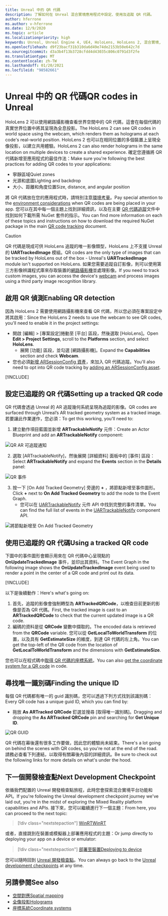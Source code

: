 ```yaml
---
title: Unreal 中的 QR 代碼
description: 了解如何在 Unreal 混合實境應用程式中設定、使用及追蹤 QR 代碼。
author: hferrone
ms.author: v-hferrone
ms.date: 12/9/2020
ms.topic: article
ms.localizationpriority: high
keywords: Unreal, Unreal Engine 4, UE4, HoloLens, HoloLens 2, 混合實境, 開發, 功能, 文件, 指南, 全像投影, qr 代碼, 混合實境頭戴式裝置, windows 混合實境頭戴式裝置, 虛擬實境頭戴式裝置
ms.openlocfilehash: d9f23bacf31b310da6d49e74de2153b50e642c7d
ms.sourcegitcommit: d3a3b4f13b3728cfdd4d43035c806c0791d3f2fe
ms.translationtype: MT
ms.contentlocale: zh-TW
ms.lasthandoff: 01/20/2021
ms.locfileid: "98582661"
---
```

# <a name="qr-codes-in-unreal"></a><span data-ttu-id="d60ed-104">Unreal 中的 QR 代碼</span><span class="sxs-lookup"><span data-stu-id="d60ed-104">QR codes in Unreal</span></span>

<span data-ttu-id="d60ed-105">HoloLens 2 可以使用網路攝影機查看世界空間中的 QR 代碼，這會在每個代碼的真實世界位置中將其呈現為全息投影。</span><span class="sxs-lookup"><span data-stu-id="d60ed-105">The HoloLens 2 can see QR codes in world space using the webcam, which renders them as holograms at each code's real-world position.</span></span> <span data-ttu-id="d60ed-106">HoloLens 2 也可以在相同位置的多個裝置上呈現全像投影，以建立共用體驗。</span><span class="sxs-lookup"><span data-stu-id="d60ed-106">HoloLens 2 can also render holograms in the same location on multiple devices to create a shared experience.</span></span> <span data-ttu-id="d60ed-107">確定您遵循將 QR 代碼新增至應用程式的最佳作法：</span><span class="sxs-lookup"><span data-stu-id="d60ed-107">Make sure you're following the best practices for adding QR codes to your applications:</span></span>

- <span data-ttu-id="d60ed-108">寧靜區域</span><span class="sxs-lookup"><span data-stu-id="d60ed-108">Quiet zones</span></span>
- <span data-ttu-id="d60ed-109">光源和底圖</span><span class="sxs-lookup"><span data-stu-id="d60ed-109">Lighting and backdrop</span></span>
- <span data-ttu-id="d60ed-110">大小、距離和角度位置</span><span class="sxs-lookup"><span data-stu-id="d60ed-110">Size, distance, and angular position</span></span>

<span data-ttu-id="d60ed-111">將 QR 代碼放在您的應用程式時，請特別注意[環境考量](/hololens/hololens-environment-considerations)。</span><span class="sxs-lookup"><span data-stu-id="d60ed-111">Pay special attention to the [environment considerations](/hololens/hololens-environment-considerations) when QR codes are being placed in your app.</span></span> <span data-ttu-id="d60ed-112">您可以在其中每一個主題上找到詳細資訊，以及在主要 [QR 代碼追蹤](../platform-capabilities-and-apis/qr-code-tracking.md)文件中找到如何下載所需 NuGet 套件的指示。</span><span class="sxs-lookup"><span data-stu-id="d60ed-112">You can find more information on each of these topics and instructions on how to download the required NuGet package in the main [QR code tracking](../platform-capabilities-and-apis/qr-code-tracking.md) document.</span></span>

> [!CAUTION]
> <span data-ttu-id="d60ed-113">QR 代碼是現成可供 HoloLens 追蹤的唯一影像類型，HoloLens 上不支援 Unreal 的 **UARTrackedImage** 模組。</span><span class="sxs-lookup"><span data-stu-id="d60ed-113">QR codes are the only type of images that can be tracked by HoloLens out of the box - Unreal's **UARTrackedImage** module isn't supported on HoloLens.</span></span> <span data-ttu-id="d60ed-114">如果您需要追蹤自訂影像，則可以使用第三方影像辨識程式庫來存取裝置的[網路攝影機](unreal-hololens-camera.md)並處理影像。</span><span class="sxs-lookup"><span data-stu-id="d60ed-114">If you need to track custom images, you can access the device's [webcam](unreal-hololens-camera.md) and process images using a third party image recognition library.</span></span> 

## <a name="enabling-qr-detection"></a><span data-ttu-id="d60ed-115">啟用 QR 偵測</span><span class="sxs-lookup"><span data-stu-id="d60ed-115">Enabling QR detection</span></span>

<span data-ttu-id="d60ed-116">因為 HoloLens 2 需要使用網路攝影機來查看 QR 代碼，所以您必須在專案設定中將其啟用：</span><span class="sxs-lookup"><span data-stu-id="d60ed-116">Since the HoloLens 2 needs to use the webcam to see QR codes, you'll need to enable it in the project settings:</span></span>
- <span data-ttu-id="d60ed-117">開啟 [編輯] > [專案設定]捲動至 [平台] 區段，然後選取 [HoloLens]。</span><span class="sxs-lookup"><span data-stu-id="d60ed-117">Open **Edit > Project Settings**, scroll to the **Platforms** section, and select **HoloLens**.</span></span>
    + <span data-ttu-id="d60ed-118">展開 [功能] 區段，並勾選 [網路攝影機]。</span><span class="sxs-lookup"><span data-stu-id="d60ed-118">Expand the **Capabilities** section and check **Webcam**.</span></span>  
- <span data-ttu-id="d60ed-119">您也必須[新增 ARSessionConfig 資產](/windows/mixed-reality/unreal-uxt-ch3#adding-the-session-asset)，來加入 QR 代碼追蹤。</span><span class="sxs-lookup"><span data-stu-id="d60ed-119">You'll also need to opt into QR code tracking by [adding an ARSessionConfig asset](/windows/mixed-reality/unreal-uxt-ch3#adding-the-session-asset).</span></span>

[!INCLUDE[](includes/tabs-qr-codes-1.md)]

## <a name="setting-up-a-tracked-qr-code"></a><span data-ttu-id="d60ed-120">設定已追蹤的 QR 代碼</span><span class="sxs-lookup"><span data-stu-id="d60ed-120">Setting up a tracked QR code</span></span>

<span data-ttu-id="d60ed-121">QR 代碼會透過 Unreal 的 AR 追蹤幾何系統呈現為追蹤的影像。</span><span class="sxs-lookup"><span data-stu-id="d60ed-121">QR codes are surfaced through Unreal’s AR tracked geometry system as a tracked image.</span></span> <span data-ttu-id="d60ed-122">若要讓此作業運作，您必須：</span><span class="sxs-lookup"><span data-stu-id="d60ed-122">To get this working, you'll need to:</span></span>
1. <span data-ttu-id="d60ed-123">建立動作項目藍圖並新增 **ARTrackableNotify** 元件：</span><span class="sxs-lookup"><span data-stu-id="d60ed-123">Create an Actor Blueprint and add an **ARTrackableNotify** component:</span></span>

![QR AR 可追蹤通知](images/unreal-spatialmapping-artrackablenotify.PNG)

2. <span data-ttu-id="d60ed-125">選取 [ARTrackableNotify]，然後展開 [詳細資料] 面板中的 [事件] 區段：</span><span class="sxs-lookup"><span data-stu-id="d60ed-125">Select **ARTrackableNotify** and expand the **Events** section in the **Details** panel:</span></span>

![QR 事件](images/unreal-spatialmapping-events.PNG)

3. <span data-ttu-id="d60ed-127">按一下 [On Add Tracked Geometry] 旁邊的 **+** ，將節點新增至事件圖形。</span><span class="sxs-lookup"><span data-stu-id="d60ed-127">Click **+** next to **On Add Tracked Geometry** to add the node to the Event Graph.</span></span>
    - <span data-ttu-id="d60ed-128">您可以在 [UARTrackableNotify](https://docs.unrealengine.com/API/Runtime/AugmentedReality/UARTrackableNotifyComponent/index.html) 元件 API 中找到完整的事件清單。</span><span class="sxs-lookup"><span data-stu-id="d60ed-128">You can find the full list of events in the [UARTrackableNotify](https://docs.unrealengine.com/API/Runtime/AugmentedReality/UARTrackableNotifyComponent/index.html) component API.</span></span>

![將節點新增至 On Add Tracked Geometry](images/unreal-qr-codes-tracked-geometry.png)

## <a name="using-a-tracked-qr-code"></a><span data-ttu-id="d60ed-130">使用已追蹤的 QR 代碼</span><span class="sxs-lookup"><span data-stu-id="d60ed-130">Using a tracked QR code</span></span>

<span data-ttu-id="d60ed-131">下圖中的事件圖形會顯示用來在 QR 代碼中心呈現點的 **OnUpdateTrackedImage** 事件，並印出其資料。</span><span class="sxs-lookup"><span data-stu-id="d60ed-131">The Event Graph in the following image shows the **OnUpdateTrackedImage** event being used to render a point in the center of a QR code and print out its data.</span></span>

[!INCLUDE[](includes/tabs-qr-codes-2.md)]

<span data-ttu-id="d60ed-132">以下是後續動作：</span><span class="sxs-lookup"><span data-stu-id="d60ed-132">Here's what's going on:</span></span>
1. <span data-ttu-id="d60ed-133">首先，追蹤的影像會強制轉型為 **ARTrackedQRCode**，以檢查目前更新的影像是否為 QR 代碼。</span><span class="sxs-lookup"><span data-stu-id="d60ed-133">First, the tracked image is cast to an **ARTrackedQRCode** to check that the current updated image is a QR code.</span></span>  
2. <span data-ttu-id="d60ed-134">編碼的資料是從 **QRCode** 變數中擷取的。</span><span class="sxs-lookup"><span data-stu-id="d60ed-134">The encoded data is retrieved from the **QRCode** variable.</span></span> <span data-ttu-id="d60ed-135">您可以從 **GetLocalToWorldTransform** 的位置，以及具有 **GetEstimateSize** 的維度，到達 QR 代碼的左上角。</span><span class="sxs-lookup"><span data-stu-id="d60ed-135">You can get the top-left of the QR code from the location of **GetLocalToWorldTransform** and the dimensions with **GetEstimateSize**.</span></span>

<span data-ttu-id="d60ed-136">您也可以在程式碼中[取得 QR 代碼的座標系統](/windows/mixed-reality/qr-code-tracking#getting-the-coordinate-system-for-a-qr-code)。</span><span class="sxs-lookup"><span data-stu-id="d60ed-136">You can also [get the coordinate system for a QR code](/windows/mixed-reality/qr-code-tracking#getting-the-coordinate-system-for-a-qr-code) in code.</span></span>

## <a name="finding-the-unique-id"></a><span data-ttu-id="d60ed-137">尋找唯一識別碼</span><span class="sxs-lookup"><span data-stu-id="d60ed-137">Finding the unique ID</span></span>

<span data-ttu-id="d60ed-138">每個 QR 代碼都有唯一的 guid 識別碼，您可以透過下列方式找到該識別碼：</span><span class="sxs-lookup"><span data-stu-id="d60ed-138">Every QR code has a unique guid ID, which you can find by:</span></span>
- <span data-ttu-id="d60ed-139">拖放 **As ARTracked QRCode** 釘選並搜尋 [取得唯一識別碼]。</span><span class="sxs-lookup"><span data-stu-id="d60ed-139">Dragging and dropping the **As ARTracked QRCode**  pin and searching for **Get Unique ID**.</span></span>

![QR GUID](images/unreal-qr-guid.PNG)

<span data-ttu-id="d60ed-141">QR 代碼在幕後還有很多工作要做，因此您的體驗尚未結束。</span><span class="sxs-lookup"><span data-stu-id="d60ed-141">There's a lot going on behind the scenes with QR codes, so you're not at the end of the road.</span></span> <span data-ttu-id="d60ed-142">請務必查看下列連結，以取得有關幕後內容的詳細資訊。</span><span class="sxs-lookup"><span data-stu-id="d60ed-142">Be sure to check out the following links for more details on what's under the hood.</span></span>

## <a name="next-development-checkpoint"></a><span data-ttu-id="d60ed-143">下一個開發檢查點</span><span class="sxs-lookup"><span data-stu-id="d60ed-143">Next Development Checkpoint</span></span>

<span data-ttu-id="d60ed-144">依循我們配置的 Unreal 開發檢查點旅程，此時您會探索混合實境平台功能和 API。</span><span class="sxs-lookup"><span data-stu-id="d60ed-144">If you're following the Unreal development checkpoint journey we've laid out, you're in the midst of exploring the Mixed Reality platform capabilities and APIs.</span></span> <span data-ttu-id="d60ed-145">接下來，您可以繼續進行下一個主題：</span><span class="sxs-lookup"><span data-stu-id="d60ed-145">From here, you can proceed to the next topic:</span></span>

> [!div class="nextstepaction"]
> [<span data-ttu-id="d60ed-146">WinRT</span><span class="sxs-lookup"><span data-stu-id="d60ed-146">WinRT</span></span>](unreal-winRT.md)

<span data-ttu-id="d60ed-147">或者，直接跳到在裝置或模擬器上部署應用程式的主題：</span><span class="sxs-lookup"><span data-stu-id="d60ed-147">Or jump directly to deploying your app on a device or emulator:</span></span>

> [!div class="nextstepaction"]
> [<span data-ttu-id="d60ed-148">部署至裝置</span><span class="sxs-lookup"><span data-stu-id="d60ed-148">Deploying to device</span></span>](unreal-deploying.md)

<span data-ttu-id="d60ed-149">您可以隨時回到 [Unreal 開發檢查點](unreal-development-overview.md#3-advanced-features)。</span><span class="sxs-lookup"><span data-stu-id="d60ed-149">You can always go back to the [Unreal development checkpoints](unreal-development-overview.md#3-advanced-features) at any time.</span></span>

## <a name="see-also"></a><span data-ttu-id="d60ed-150">另請參閱</span><span class="sxs-lookup"><span data-stu-id="d60ed-150">See also</span></span>
* [<span data-ttu-id="d60ed-151">空間對應</span><span class="sxs-lookup"><span data-stu-id="d60ed-151">Spatial mapping</span></span>](../../design/spatial-mapping.md)
* [<span data-ttu-id="d60ed-152">全像投影</span><span class="sxs-lookup"><span data-stu-id="d60ed-152">Holograms</span></span>](../../discover/hologram.md)
* [<span data-ttu-id="d60ed-153">座標系統</span><span class="sxs-lookup"><span data-stu-id="d60ed-153">Coordinate systems</span></span>](../../design/coordinate-systems.md)